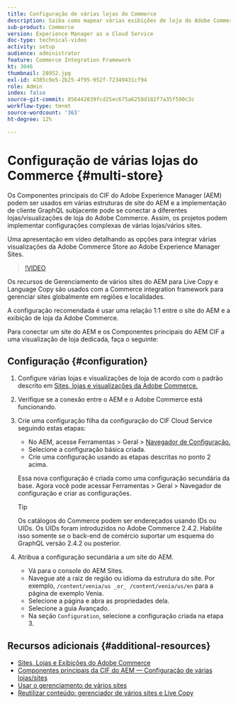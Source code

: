```yaml
---
title: Configuração de várias lojas do Commerce
description: Saiba como mapear várias exibições de loja do Adobe Commerce para o Adobe Experience Manager. Isso permite que os projetos sejam compatíveis com casos de uso de vários locatários e vários idiomas.
sub-product: Commerce
version: Experience Manager as a Cloud Service
doc-type: technical-video
activity: setup
audience: administrator
feature: Commerce Integration Framework
kt: 3046
thumbnail: 28952.jpg
exl-id: 4385c9e5-2b25-4f95-952f-72349431cf94
role: Admin
index: false
source-git-commit: 856442039fcd25ec675a6258d182f7a35f590c3c
workflow-type: tm+mt
source-wordcount: '363'
ht-degree: 12%

---
```



# Configuração de várias lojas do Commerce {#multi-store}

Os Componentes principais do CIF do Adobe Experience Manager (AEM) podem ser usados em várias estruturas de site do AEM e a implementação de cliente GraphQL subjacente pode se conectar a diferentes lojas/visualizações de loja do Adobe Commerce. Assim, os projetos podem implementar configurações complexas de várias lojas/vários sites.

Uma apresentação em vídeo detalhando as opções para integrar várias visualizações da Adobe Commerce Store ao Adobe Experience Manager Sites.

>[!VIDEO](https://video.tv.adobe.com/v/28952/?quality=12)

Os recursos de Gerenciamento de vários sites do AEM para Live Copy e Language Copy são usados com a Commerce integration framework para gerenciar sites globalmente em regiões e localidades.

A configuração recomendada é usar uma relação 1:1 entre o site do AEM e a exibição de loja da Adobe Commerce.

Para conectar um site do AEM e os Componentes principais do AEM CIF a uma visualização de loja dedicada, faça o seguinte:

## Configuração {#configuration}

1. Configure várias lojas e visualizações de loja de acordo com o padrão descrito em [Sites, lojas e visualizações da Adobe Commerce.](https://experienceleague.adobe.com/docs/commerce-admin/start/setup/websites-stores-views.html)

1. Verifique se a conexão entre o AEM e o Adobe Commerce está funcionando.

1. Crie uma configuração filha da configuração do CIF Cloud Service seguindo estas etapas:

   * No AEM, acesse Ferramentas > Geral > [Navegador de Configuração.](/help/implementing/developing/introduction/configurations.md#using-configuration-browser)
   * Selecione a configuração básica criada.
   * Crie uma configuração usando as etapas descritas no ponto 2 acima.

   Essa nova configuração é criada como uma configuração secundária da base. Agora você pode acessar Ferramentas > Geral > Navegador de configuração e criar as configurações.

   >[!TIP]
   >
   > Os catálogos do Commerce podem ser endereçados usando IDs ou UIDs. Os UIDs foram introduzidos no Adobe Commerce 2.4.2. Habilite isso somente se o back-end de comércio suportar um esquema do GraphQL versão 2.4.2 ou posterior.

1. Atribua a configuração secundária a um site do AEM.

   * Vá para o console do AEM Sites.
   * Navegue até a raiz de região ou idioma da estrutura do site. Por exemplo, `/content/venia/us _or_ /content/venia/us/en` para a página de exemplo Venia.
   * Selecione a página e abra as propriedades dela.
   * Selecione a guia Avançado.
   * Na seção `Configuration`, selecione a configuração criada na etapa 3.

## Recursos adicionais {#additional-resources}

* [Sites, Lojas e Exibições do Adobe Commerce](https://experienceleague.adobe.com/docs/commerce-admin/start/setup/websites-stores-views.html)
* [Componentes principais da CIF do AEM — Configuração de várias lojas/sites](https://github.com/adobe/aem-core-cif-components#multi-store--site-configuration)
* [Usar o gerenciamento de vários sites](https://experienceleague.adobe.com/docs/experience-manager-learn/sites/translation/multi-site-manager-feature-video-use.html)
* [Reutilizar conteúdo: gerenciador de vários sites e Live Copy](/help/sites-cloud/administering/msm/overview.md)
